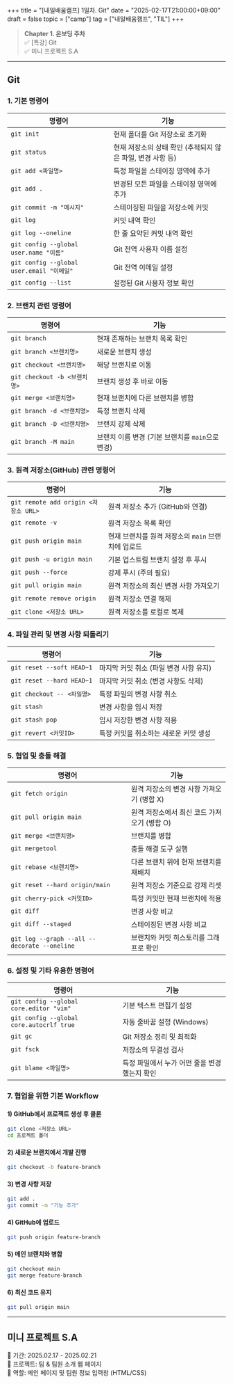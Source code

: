 +++
title = "[내일배움캠프] 1일차. Git"
date = "2025-02-17T21:00:00+09:00"
draft = false
topic = ["camp"]
tag = ["내일배움캠프", "TIL"]
+++

> **Chapter 1. 온보딩 주차**  
✅ [특강] Git  
✅ 미니 프로젝트 S.A  

---

## Git

### 1. 기본 명령어

| 명령어 | 기능 |
|--------|------|
| `git init` | 현재 폴더를 Git 저장소로 초기화 |
| `git status` | 현재 저장소의 상태 확인 (추적되지 않은 파일, 변경 사항 등) |
| `git add <파일명>` | 특정 파일을 스테이징 영역에 추가 |
| `git add .` | 변경된 모든 파일을 스테이징 영역에 추가 |
| `git commit -m "메시지"` | 스테이징된 파일을 저장소에 커밋 |
| `git log` | 커밋 내역 확인 |
| `git log --oneline` | 한 줄 요약된 커밋 내역 확인 |
| `git config --global user.name "이름"` | Git 전역 사용자 이름 설정 |
| `git config --global user.email "이메일"` | Git 전역 이메일 설정 |
| `git config --list` | 설정된 Git 사용자 정보 확인 |


### 2. 브랜치 관련 명령어

| 명령어 | 기능 |
|--------|------|
| `git branch` | 현재 존재하는 브랜치 목록 확인 |
| `git branch <브랜치명>` | 새로운 브랜치 생성 |
| `git checkout <브랜치명>` | 해당 브랜치로 이동 |
| `git checkout -b <브랜치명>` | 브랜치 생성 후 바로 이동 |
| `git merge <브랜치명>` | 현재 브랜치에 다른 브랜치를 병합 |
| `git branch -d <브랜치명>` | 특정 브랜치 삭제 |
| `git branch -D <브랜치명>`	| 브랜치 강제 삭제 |
| `git branch -M main` | 브랜치 이름 변경 (기본 브랜치를 `main`으로 변경) |



### 3. 원격 저장소(GitHub) 관련 명령어

| 명령어 | 기능 |
|--------|------|
| `git remote add origin <저장소 URL>` | 원격 저장소 추가 (GitHub와 연결) |
| `git remote -v` | 원격 저장소 목록 확인 |
| `git push origin main` | 현재 브랜치를 원격 저장소의 `main` 브랜치에 업로드 |
| `git push -u origin main` | 기본 업스트림 브랜치 설정 후 푸시 |
|`git push --force`|	강제 푸시 (주의 필요)|
| `git pull origin main` | 원격 저장소의 최신 변경 사항 가져오기 |
|`git remote remove origin`|원격 저장소 연결 해제|
| `git clone <저장소 URL>` | 원격 저장소를 로컬로 복제 |



### 4. 파일 관리 및 변경 사항 되돌리기

| 명령어 | 기능 |
|--------|------|
| `git reset --soft HEAD~1` | 마지막 커밋 취소 (파일 변경 사항 유지) |
| `git reset --hard HEAD~1` | 마지막 커밋 취소 (변경 사항도 삭제) |
| `git checkout -- <파일명>` | 특정 파일의 변경 사항 취소 |
| `git stash` | 변경 사항을 임시 저장 |
| `git stash pop` | 임시 저장한 변경 사항 적용 |
| `git revert <커밋ID>` | 특정 커밋을 취소하는 새로운 커밋 생성 |



### 5. 협업 및 충돌 해결

| 명령어 | 기능 |
|--------|------|
| `git fetch origin` | 원격 저장소의 변경 사항 가져오기 (병합 X) |
| `git pull origin main` | 원격 저장소에서 최신 코드 가져오기 (병합 O) |
| `git merge <브랜치명>` | 브랜치를 병합 |
|`git mergetool`|	충돌 해결 도구 실행|
| `git rebase <브랜치명>` | 다른 브랜치 위에 현재 브랜치를 재배치 |
| `git reset --hard origin/main`	|원격 저장소 기준으로 강제 리셋|
| `git cherry-pick <커밋ID>` | 특정 커밋만 현재 브랜치에 적용 |
| `git diff` | 변경 사항 비교 |
| `git diff --staged` | 스테이징된 변경 사항 비교 |
| `git log --graph --all --decorate --oneline` | 브랜치와 커밋 히스토리를 그래프로 확인 |



### 6. 설정 및 기타 유용한 명령어

| 명령어 | 기능 |
|--------|------|
| `git config --global core.editor "vim"` | 기본 텍스트 편집기 설정 |
| `git config --global core.autocrlf true` | 자동 줄바꿈 설정 (Windows) |
| `git gc` | Git 저장소 정리 및 최적화 |
| `git fsck` | 저장소의 무결성 검사 |
| `git blame <파일명>` | 특정 파일에서 누가 어떤 줄을 변경했는지 확인 |


### 7. 협업을 위한 기본 Workflow

#### 1) GitHub에서 프로젝트 생성 후 클론
```bash
git clone <저장소 URL>
cd 프로젝트 폴더
```

#### 2) 새로운 브랜치에서 개발 진행
```bash
git checkout -b feature-branch
```

#### 3) 변경 사항 저장
```bash
git add .
git commit -m "기능 추가"
```

#### 4) GitHub에 업로드
```bash
git push origin feature-branch
```

#### 5) 메인 브랜치와 병합
```bash
git checkout main
git merge feature-branch
```

#### 6) 최신 코드 유지
```bash
git pull origin main
```

---

## 미니 프로젝트 S.A  
📅 기간: 2025.02.17 - 2025.02.21  
📝 프로젝트: 팀 & 팀원 소개 웹 페이지  
🎨 역할: 메인 페이지 및 팀원 정보 입력창 (HTML/CSS)  